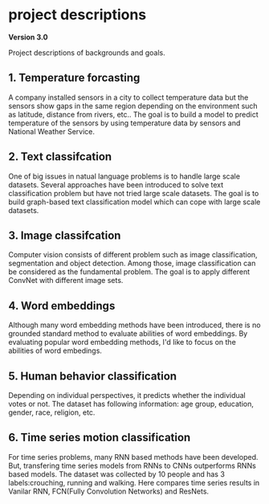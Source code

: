 # project descriptions

**Version 3.0**

Project descriptions of backgrounds and goals. 

## 1. Temperature forcasting

A company installed sensors in a city to collect temperature data but the sensors show gaps in the same region depending on the environment such as latitude, distance from rivers, etc.. The goal is to build a model to predict temperature of the sensors by using temperature data by sensors and National Weather Service. 

## 2. Text classifcation

One of big issues in natual language problems is to handle large scale datasets. Several approaches have been introduced to solve text classification problem but have not tried large scale datasets. The goal is to build graph-based text classification model which can cope with large scale datasets. 

## 3. Image classifcation

Computer vision consists of different problem such as image classification, segmentation and object detection. Among those, image classification can be considered as the fundamental problem. The goal is to apply different ConvNet with different image sets. 

## 4. Word embeddings

Although many word embedding methods have been introduced, there is no grounded standard method to evaluate abilities of word embeddings. By evaluating popular word embedding methods, I'd like to focus on the abilities of word embedings. 

## 5. Human behavior classification 

Depending on individual perspectives, it predicts whether the individual votes or not. The dataset has following information: age group, education, gender, race, religion, etc. 

## 6. Time series motion classification 

For time series problems, many RNN based methods have been developed. But, transfering time series models from RNNs to CNNs outperforms RNNs based models. The dataset was collected by 10 people and has 3 labels:crouching, running and walking. Here compares time series results in Vanilar RNN, FCN(Fully Convolution Networks) and ResNets.